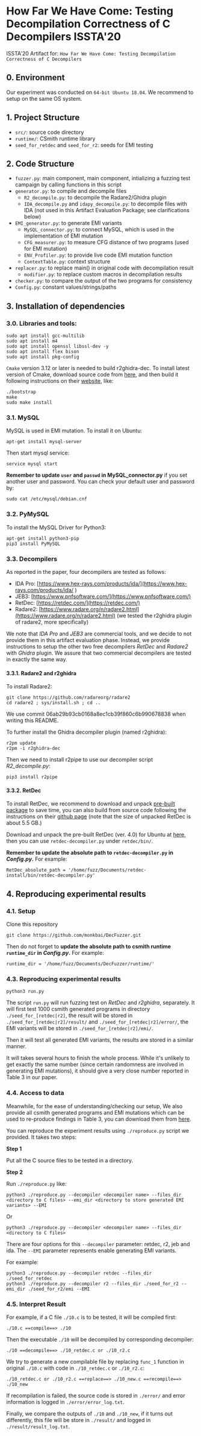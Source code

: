 # How Far We Have Come: Testing Decompilation Correctness of C Decompilers  ISSTA'20

ISSTA'20 Artifact for: `How Far We Have Come: Testing Decompilation Correctness of C Decompilers`

## 0. Environment
Our experiment was conducted on `64-bit Ubuntu 18.04`. We recommend to setup on
the same OS system. 

## 1. Project Structure
* `src/`: source code directory
* `runtime/`: CSmith runtime library
* `seed_for_retdec` and  `seed_for_r2`: seeds for EMI testing

## 2. Code Structure
* `fuzzer.py`: main component, main component, intializing a fuzzing test campaign by calling functions in this script
* `generator.py`: to compile and decompile files
    * `R2_decompile.py`: to decompile the Radare2/Ghidra plugin
    * `IDA_decompile.py` and `idapy_decompile.py`: to decompile files with IDA (not used in this Artifact Evaluation Package; see clarifications below)
* `EMI_generator.py`: to generate EMI variants
    * `MySQL_connector.py`: to connect MySQL, which is used in the implementation of EMI mutation
    * `CFG_measurer.py`: to measure CFG distance of two programs (used for EMI mutation)
    * `ENV_Profiler.py`: to provide live code EMI mutation function
    * `ContextTable.py`: context structure
* `replacer.py`: to replace main() in original code with decompilation result
    * `modifier.py`: to replace custom macros in decompilation results
* `checker.py`: to compare the output of the two programs for consistency
* `Config.py`: constant values/strings/paths

## 3. Installation of dependencies

### 3.0. Libraries and tools:

    sudo apt install gcc-multilib
    sudo apt install m4
    sudo apt install openssl libssl-dev -y
    sudo apt install flex bison
    sudo apt install pkg-config

`Cmake` version 3.12 or later is needed to build r2ghidra-dec. To install latest
version of Cmake, download source code from
[here](https://github.com/Kitware/CMake/releases/download/v3.16.6/cmake-3.16.6.tar.gz),
and then build it following instructions on their
[website](https://cmake.org/install/), like:

    ./bootstrap
    make 
    sudo make install

### 3.1. MySQL
MySQL is used in EMI mutation. To install it on Ubuntu:

    apt-get install mysql-server

Then start mysql service:

    service mysql start

**Remember to update `user` and `passwd` in MySQL_connector.py** if you set another user and password. You can check your default user and password by:

    sudo cat /etc/mysql/debian.cnf

### 3.2. PyMySQL

To install the MySQL Driver for Python3:

    apt-get install python3-pip
    pip3 install PyMySQL


### 3.3. Decompilers

As reported in the paper, four decompilers are tested as follows:

* IDA Pro: [https://www.hex-rays.com/products/ida/](https://www.hex-rays.com/products/ida/ )
* JEB3: [https://www.pnfsoftware.com/](https://www.pnfsoftware.com/)
* RetDec: [https://retdec.com/](https://retdec.com/)
* Radare2: [https://www.radare.org/n/radare2.html](https://www.radare.org/n/radare2.html) 
(we tested the r2ghidra plugin of radare2, more specifically)

We note that *IDA Pro* and *JEB3* are commercial tools, and we decide to not
provide them in this artifact evaluation phase. Instead, we provide instructions
to setup the other two free decompilers *RetDec* and *Radare2* with *Ghidra*
plugin. We assure that two commercial decompilers are tested in exactly the same way.

#### 3.3.1. Radare2 and r2ghidra 

To install Radare2:

    git clone https://github.com/radareorg/radare2
    cd radare2 ; sys/install.sh ; cd ..

We use commit 06ab29b93cb0168a8ec1cb39f860c6b990678838 when writing this README.

To further install the Ghidra decompiler plugin (named r2ghidra):

    r2pm update
    r2pm -i r2ghidra-dec

Then we need to install r2pipe to use our decompiler script *R2_decompile.py*:

    pip3 install r2pipe

#### 3.3.2. RetDec

To install RetDec, we recommend to download and unpack [pre-built
package](https://github.com/avast/retdec/releases) to save time, you can also
build from source code following the instructions on their [github
page](https://github.com/avast/retdec) (note that the size of unpacked RetDec is
about 5.5 GB.)

Download and unpack the pre-built RetDec (ver. 4.0) for Ubuntu at
[here](https://github.com/avast/retdec/releases/download/v4.0/retdec-v4.0-ubuntu-64b.tar.xz),
then you can use `retdec-decompiler.py` under `retdec/bin/`.

**Remember to update the absolute path to `retdec-decompiler.py` in _Config.py_.** For example:

    RetDec_absolute_path = '/home/fuzz/Documents/retdec-install/bin/retdec-decompiler.py'


## 4. Reproducing experimental results

### 4.1. Setup

Clone this repository

    git clone https://github.com/monkbai/DecFuzzer.git

Then do not forget to **update the absolute path to csmith runtime `runtime_dir` in _Config.py_.** For example:

    runtime_dir = '/home/fuzz/Documents/DecFuzzer/runtime/'

### 4.3. Reproducing experimental results

    python3 run.py

The script `run.py` will run fuzzing test on *RetDec* and *r2ghidra*, separately.
It will first test 1000 csmith generated programs in directory
`./seed_for_[retdec|r2]`, the result will be stored in
`./seed_for_[retdec|r2]/result/` and `./seed_for_[retdec|r2]/error/`, the EMI
variants will be stored in `./seed_for_[retdec|r2]/emi/`.

Then it will test all generated EMI variants, the results are stored in a
similar manner.

It will takes several hours to finish the whole process. While it's unlikely to get exactly the same number (since certain randomness are involved in generating EMI mutations), it should give a very close number reported in Table 3 in our paper.

### 4.4. Access to data

Meanwhile, for the ease of understanding/checking our setup, We also provide all csmith generated programs and EMI mutations which can be used to re-produce findings in Table 3, you can download them from [here](https://www.dropbox.com/sh/kqw7e19snfeukai/AADHZ45TAL9Kxi7v9nmdXfLCa?dl=0).

You can reproduce the experiment results using `./reproduce.py` script we provided. It takes two steps:

**Step 1**

Put all the C source files to be tested in a directory.

**Step 2**

Run `./reproduce.py` like:

    python3 ./reproduce.py --decompiler <decompiler name> --files_dir <directory to C files> --emi_dir <directory to store generated EMI variants> --EMI

Or

    python3 ./reproduce.py --decompiler <decompiler name> --files_dir <directory to C files>

There are four options for this `--decompiler` parameter: retdec, r2, jeb and ida. The `--EMI` parameter represents enable generating EMI variants.

For example:

    python3 ./reproduce.py --decompiler retdec --files_dir ./seed_for_retdec
    python3 ./reproduce.py --decompiler r2 --files_dir ./seed_for_r2 --emi_dir ./seed_for_r2/emi --EMI


### 4.5. Interpret Result

For example, if a C file `./10.c` is to be tested, it will be compiled first:

    ./10.c ==compile==> ./10

Then the executable `./10` will be decompiled by corresponding decompiler:

    ./10 ==decompile==> ./10_retdec.c or ./10_r2.c

We try to generate a new compilable file by replacing `func_1` function in original `./10.c` with code in `./10_retdec.c` or `./10_r2.c`:

    ./10_retdec.c or ./10_r2.c ==replace==> ./10_new.c ==recompile==> ./10_new

If recompilation is failed, the source code is stored in `./error/` and error information is logged in `./error/error_log.txt`.

Finally, we compare the outputs of `./10` and `./10_new`, if it turns out differently, this file will be store in `./result/` and logged in `./result/result_log.txt`.
